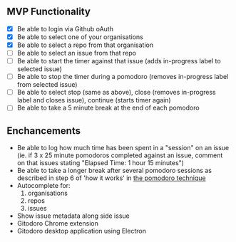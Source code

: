 ## MVP Functionality
- [x] Be able to login via Github oAuth 
- [x] Be able to select one of your organisations
- [x] Be able to select a repo from that organisation
- [ ] Be able to select an issue from that repo
- [ ] Be able to start the timer against that issue (adds in-progress label to selected issue)
- [ ] Be able to stop the timer during a pomodoro (removes in-progress label from selected issue)
- [ ] Be able to select stop (same as above), close (removes in-progress label and closes issue), continue (starts timer again)
- [ ] Be able to take a 5 minute break at the end of each pomodoro

## Enchancements
- Be able to log how much time has been spent in a "session" on an issue (ie. if 3 x 25 minute pomodoros completed against an issue, comment on that issues stating "Elapsed Time: 1 hour 15 minutes")
- Be able to take a longer break after several pomodoro sessions as described in step 6 of 'how it works' in [the pomodoro technique](http://cirillocompany.de/pages/pomodoro-technique)
- Autocomplete for: 
  1. organisations
  2. repos
  3. issues
- Show issue metadata along side issue
- Gitodoro Chrome extension
- Gitodoro desktop application using Electron
